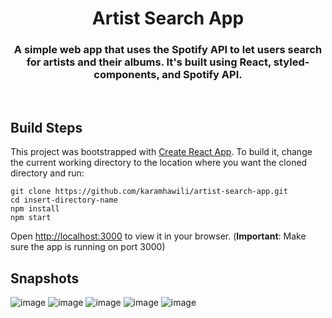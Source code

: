 <h1 align="center">
  Artist Search App
  <br>
</h1>
<h3 align="center">A simple web app that uses the Spotify API to let users search for artists and their albums. It's built using React, styled-components, and Spotify API.</h3>
<br>

## Build Steps

This project was bootstrapped with [Create React App](https://github.com/facebook/create-react-app).
To build it, change the current working directory to the location where you want the cloned directory and run:

```
git clone https://github.com/karamhawili/artist-search-app.git
cd insert-directory-name
npm install
npm start
```

Open [http://localhost:3000](http://localhost:3000) to view it in your browser. (**Important**: Make sure the app is running on port 3000)

## Snapshots
![image](https://user-images.githubusercontent.com/67488592/197765005-f6b5e33b-52a3-4e39-b883-a4fc1bce5ca8.png)
![image](https://user-images.githubusercontent.com/67488592/197765076-d0d3291e-6d6e-4650-baa7-0f004386224c.png)
![image](https://user-images.githubusercontent.com/67488592/197765156-7b2215ea-754c-4425-9c45-67bbefd48ed2.png)
![image](https://user-images.githubusercontent.com/67488592/197765341-a3568758-888a-4995-9181-86a6e6baf289.png)
![image](https://user-images.githubusercontent.com/67488592/197765768-4630ce0e-d1a5-4858-83f4-b5234684113d.png)
